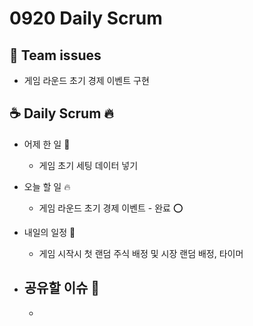 # 0920 Daily Scrum

## 💬 Team issues

-   게임 라운드 초기 경제 이벤트 구현

## ☕ Daily Scrum 🔥

-   어제 한 일 🌙

    -   게임 초기 세팅 데이터 넣기

-   오늘 할 일 🔥

    -   게임 라운드 초기 경제 이벤트 - 완료 ⭕

-   내일의 일정 🐥

    -   게임 시작시 첫 랜덤 주식 배정 및 시장 랜덤 배정, 타이머

-   ## 공유할 이슈 🙌

    -
